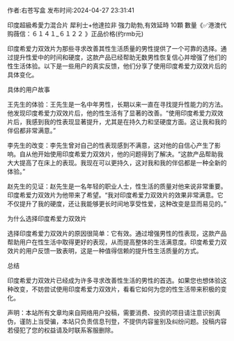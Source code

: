 <p>作者:右苍写盒 发布时间:2024-04-27 23:31:41</p>
<p>印度超級希愛力混合片 犀利士+他達拉非 強力助勃,有效延時 10顆 數量《✅港澳代购薇信：６１４１_６１２２ 》正品价格(约rmb元) </p>
									<p>印度希爱力双效片为那些寻求改善其性生活质量的男性提供了一个可靠的选择。通过提升性爱中的时间和硬度，这款产品已经帮助无数男性恢复信心并增强了他们的性生活体验。以下是一些用户的真实反馈，他们分享了使用印度希爱力双效片后的具体变化。</p><p></p><p>具体的用户故事</p><p></p><p>王先生的体验：王先生是一名中年男性，长期以来一直在寻找提升性能力的方法。他发现印度希爱力双效片后，他的性生活有了显著的改善。“使用印度希爱力双效片后，我感到我的性表现显著提升，尤其是在持久力和坚硬度方面。这让我和我的伴侣都非常满意。”</p><p></p><p>李先生的改变：李先生曾对自己的性表现感到不满意，这对他的自信心产生了影响。自从他开始使用印度希爱力双效片，他的问题得到了解决。“这款产品帮助我大大提高了在床上的表现。我现在可以更持久，这对我和我的伴侣都是一种全新的体验。”</p><p></p><p>赵先生的见证：赵先生是一名年轻的职业人士，性生活的质量对他来说非常重要。印度希爱力双效片为他带来了希望。“我对印度希爱力双效片的效果非常满意。它不仅提升了我的硬度，还让我能够更长时间地享受性爱，这种改变是显而易见的。”</p><p></p><p>为什么选择印度希爱力双效片</p><p></p><p>选择印度希爱力双效片的原因很简单：它有效。通过增强男性的性表现，这款产品帮助用户在性生活中取得更好的表现，从而提高整体的生活满意度。印度希爱力双效片的用户反馈一致表明，这是一种值得信赖的提升性生活质量的方式。</p><p></p><p>总结</p><p></p><p>印度希爱力双效片已经成为许多寻求改善性生活的男性的首选。如果您也想体验这种改变，不妨尝试使用印度希爱力双效片，看看它如何为您的性生活带来积极的变化。</p>				声明：本站所有文章均来自网络用户投稿，需要消费、投资的项目请注意识别真伪，谨防上当受骗，本站只负责信息刊登，不提供内容鉴别及纠纷问题。投稿内容若侵犯了您的权益请及时联系客服删除。				
